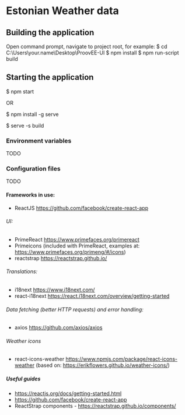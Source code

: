 #  Estonian Weather data

## Building the application

Open command prompt, navigate to project root, for example:
$ cd C:\Users\your.name\Desktop\ProovEE-UI
$ npm install
$ npm run-script build

## Starting the application

$ npm start

OR

$ npm install -g serve

$ serve -s build

### Environment variables

TODO
    
### Configuration files

TODO


#### Frameworks in use:
* ReactJS https://github.com/facebook/create-react-app

###### UI:
* PrimeReact <a>https://www.primefaces.org/primereact
* Primeicons (included with PrimeReact, examples at: https://www.primefaces.org/primeng/#/icons) 
* reactstrap https://reactstrap.github.io/

###### Translations:
* i18next https://www.i18next.com/
* react-i18next https://react.i18next.com/overview/getting-started

###### Data fetching (better HTTP requests) and error handling:
* axios https://github.com/axios/axios

###### Weather icons
* react-icons-weather https://www.npmjs.com/package/react-icons-weather (based on: https://erikflowers.github.io/weather-icons/)

##### Useful guides
* https://reactjs.org/docs/getting-started.html
* https://github.com/facebook/create-react-app
* ReactStrap components - https://reactstrap.github.io/components/
